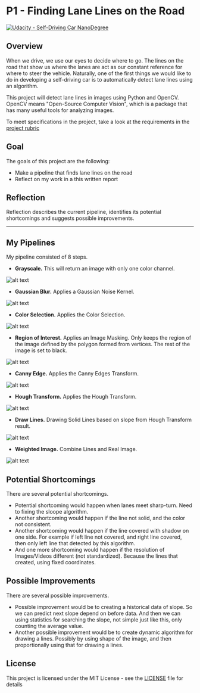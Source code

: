 # **P1 - Finding Lane Lines on the Road** 
[![Udacity - Self-Driving Car NanoDegree](https://s3.amazonaws.com/udacity-sdc/github/shield-carnd.svg)](http://www.udacity.com/drive)

Overview
---

When we drive, we use our eyes to decide where to go.  The lines on the road that show us where the lanes are act as our constant reference for where to steer the vehicle.  Naturally, one of the first things we would like to do in developing a self-driving car is to automatically detect lane lines using an algorithm.

This project will detect lane lines in images using Python and OpenCV.  OpenCV means "Open-Source Computer Vision", which is a package that has many useful tools for analyzing images.

To meet specifications in the project, take a look at the requirements in the [project rubric](https://review.udacity.com/#!/rubrics/322/view)

Goal
---

The goals of this project are the following:
* Make a pipeline that finds lane lines on the road
* Reflect on my work in a this written report

Reflection
---

Reflection describes the current pipeline, identifies its potential shortcomings and suggests possible improvements.

[//]: # (Image References)

[pipe1]: ./pipelines/solidWhiteRight_1_grayscale.jpg "Grayscale"
[pipe2]: ./pipelines/solidWhiteRight_2_blurred.jpg "Gaussian Blur"
[pipe3]: ./pipelines/solidWhiteRight_3_col_sel.jpg "Color Selection"
[pipe4]: ./pipelines/solidWhiteRight_4_masked.jpg "Region of Interest"
[pipe5]: ./pipelines/solidWhiteRight_5_canny.jpg "Canny Edge"
[pipe6]: ./pipelines/solidWhiteRight_6_houghed.jpg "Hough Transform"
[pipe7]: ./pipelines/solidWhiteRight_7_lines.jpg "Draw Lines"
[pipe8]: ./pipelines/solidWhiteRight_8_final.jpg "Weighted Image"

--- 

## My Pipelines

My pipeline consisted of 8 steps.
* **Grayscale.** This will return an image with only one color channel.

![alt text][pipe1]

* **Gaussian Blur.** Applies a Gaussian Noise Kernel.

![alt text][pipe2]

* **Color Selection.** Applies the Color Selection.

![alt text][pipe3]

* **Region of Interest.** Applies an Image Masking. Only keeps the region of the image defined by the polygon formed from vertices. The rest of the image is set to black.

![alt text][pipe4]

* **Canny Edge.** Applies the Canny Edges Transform.

![alt text][pipe5]

* **Hough Transform.** Applies the Hough Transform.

![alt text][pipe6]

* **Draw Lines.** Drawing Solid Lines based on slope from Hough Transform result.

![alt text][pipe7]

* **Weighted Image.** Combine Lines and Real Image.

![alt text][pipe8]

## Potential Shortcomings

There are several potential shortcomings.
* Potential shortcoming would happen when lanes meet sharp-turn. Need to fixing the sloope algorithm.
* Another shortcoming would happen if the line not solid, and the color not consistent.
* Another shortcoming would happen if the line covered with shadow on one side. For example if left line not covered, and right line covered, then only left line that detected by this algorithm.
* And one more shortcoming would happen if the resolution of Images/Videos different (not standardized). Because the lines that created, using fixed coordinates. 


## Possible Improvements

There are several possible improvements.
* Possible improvement would be to creating a historical data of slope. So we can predict next slope depend on before data. And then we can using statistics for searching the slope, not simple just like this, only counting the average value.
* Another possible improvement would be to create dynamic algorithm for drawing a lines. Possibly by using shape of the image, and then proportionally using that for drawing a lines.

## License
This project is licensed under the MIT License - see the [LICENSE](LICENSE) file for details
